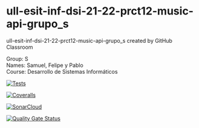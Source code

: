 # ull-esit-inf-dsi-21-22-prct12-music-api-grupo_s
ull-esit-inf-dsi-21-22-prct12-music-api-grupo_s created by GitHub Classroom

Group: S \
Names: Samuel, Felipe y Pablo \
Course: Desarrollo de Sistemas Informáticos

[![Tests](https://github.com/ULL-ESIT-INF-DSI-2122/ull-esit-inf-dsi-21-22-prct12-music-api-grupo_s/actions/workflows/tests.js.yml/badge.svg)](https://github.com/ULL-ESIT-INF-DSI-2122/ull-esit-inf-dsi-21-22-prct12-music-api-grupo_s/actions/workflows/tests.js.yml)

[![Coveralls](https://github.com/ULL-ESIT-INF-DSI-2122/ull-esit-inf-dsi-21-22-prct12-music-api-grupo_s/actions/workflows/coveralls.yml/badge.svg)](https://github.com/ULL-ESIT-INF-DSI-2122/ull-esit-inf-dsi-21-22-prct12-music-api-grupo_s/actions/workflows/coveralls.yml)

[![SonarCloud](https://github.com/ULL-ESIT-INF-DSI-2122/ull-esit-inf-dsi-21-22-prct12-music-api-grupo_s/actions/workflows/build.yml/badge.svg)](https://github.com/ULL-ESIT-INF-DSI-2122/ull-esit-inf-dsi-21-22-prct12-music-api-grupo_s/actions/workflows/build.yml)

[![Quality Gate Status](https://sonarcloud.io/api/project_badges/measure?project=ULL-ESIT-INF-DSI-2122_ull-esit-inf-dsi-21-22-prct12-music-api-grupo_s&metric=alert_status)](https://sonarcloud.io/summary/new_code?id=ULL-ESIT-INF-DSI-2122_ull-esit-inf-dsi-21-22-prct12-music-api-grupo_s)
